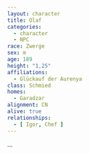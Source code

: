 ```yaml
---
layout: character
title: Olaf
categories:
  - character
  - NPC
race: Zwerge
sex: m
age: 189
height: "1,25"
affiliations:
  - Glückauf der Aurenya
class: Schmied
homes:
  - Garadzar
alignment: CN
alive: true
relationships:
  - [ Igor, Chef ]
---
```


...